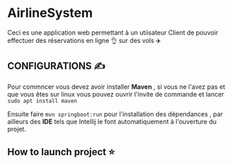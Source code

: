 # AirlineSystem
Ceci es une application web permettant à un utiisateur Client de pouvoir effectuer des réservations en ligne 👌 sur des vols :airplane:

## CONFIGURATIONS :writing_hand:
Pour commncer vous devez avoir installer **Maven** , si vous ne l'avez pas et que vous êtes sur linux vous pouvez ouvrir l'invite de commande et lancer ` sudo apt install maven`

Ensuite faire `mvn springboot:run` pour l'installation des dépendances , par ailleurs des **IDE** tels que  Intellij le font automatiquement à l'ouverture du projet.

## How to launch project :star:



